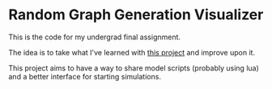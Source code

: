 # Random Graph Generation Visualizer

This is the code for my undergrad final assignment.

The idea is to take what I've learned with
[this project](https://github.com/bamorim/graph_generator_vis) and improve upon it.

This project aims to have a way to share model scripts (probably using lua) and a better interface
for starting simulations.